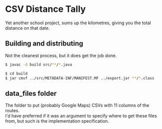 # CSV Distance Tally

Yet another school project, sums up the kilometres, giving you the total distance on that date.

## Building and distributing

Not the cleanest process, but it does get the job done.

```sh
$ javac -d build src/**/*.java
```

```sh
$ cd build
$ jar cmvf ../src/METADATA-INF/MANIFEST.MF ../export.jar **/*.class
```

## data_files folder

The folder to put (probably Google Maps) CSVs with 11 columns of the routes.  
I'd have preferred if it was an argument to specify where to get these files from, but such is the implementation specification.
